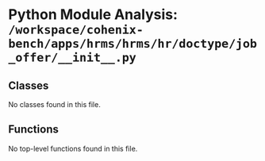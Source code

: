 # Python Module Analysis: `/workspace/cohenix-bench/apps/hrms/hrms/hr/doctype/job_offer/__init__.py`

## Classes

No classes found in this file.


## Functions

No top-level functions found in this file.
